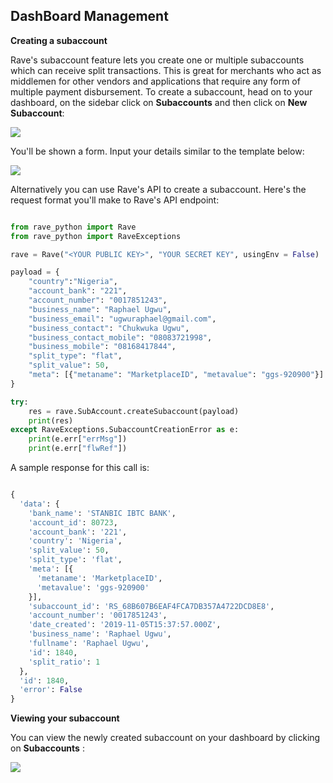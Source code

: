 ## DashBoard Management

**Creating a subaccount**

Rave's subaccount feature lets you create one or multiple subaccounts which can receive split transactions. This is great for merchants who act as middlemen for other vendors and applications that require any form of multiple payment disbursement.  To create a subaccount, head on to your dashboard, on the sidebar click on **Subaccounts** and then click on **New Subaccount**:

<img src="https://res.cloudinary.com/fullstackmafia/image/upload/v1576435493/image_preview_3_fmloaj.png" />

You'll be shown a form. Input your details similar to the template below:

<img src="https://res.cloudinary.com/fullstackmafia/image/upload/v1576435574/image_preview_4_fh9emn.png" />

Alternatively you can use Rave's API to create a subaccount. Here's the request format you'll make to Rave's API endpoint:

```python

from rave_python import Rave
from rave_python import RaveExceptions

rave = Rave("<YOUR PUBLIC KEY>", "YOUR SECRET KEY", usingEnv = False)

payload = {
    "country":"Nigeria",
    "account_bank": "221",
    "account_number": "0017851243",
    "business_name": "Raphael Ugwu",
    "business_email": "ugwuraphael@gmail.com",
    "business_contact": "Chukwuka Ugwu",
    "business_contact_mobile": "08083721998",
    "business_mobile": "08168417844",
    "split_type": "flat",
    "split_value": 50,
    "meta": [{"metaname": "MarketplaceID", "metavalue": "ggs-920900"}]
}

try:
    res = rave.SubAccount.createSubaccount(payload)
    print(res)
except RaveExceptions.SubaccountCreationError as e:
    print(e.err["errMsg"])
    print(e.err["flwRef"])
```

A sample response for this call is:

```python

{
  'data': {
    'bank_name': 'STANBIC IBTC BANK',
    'account_id': 80723,
    'account_bank': '221',
    'country': 'Nigeria',
    'split_value': 50,
    'split_type': 'flat',
    'meta': [{
      'metaname': 'MarketplaceID',
      'metavalue': 'ggs-920900'
    }],
    'subaccount_id': 'RS_68B607B6EAF4FCA7DB357A4722DCD8E8',
    'account_number': '0017851243',
    'date_created': '2019-11-05T15:37:57.000Z',
    'business_name': 'Raphael Ugwu',
    'fullname': 'Raphael Ugwu',
    'id': 1840,
    'split_ratio': 1
  },
  'id': 1840,
  'error': False
}
```

**Viewing your subaccount**

You can view the newly created subaccount on your dashboard by clicking on  **Subaccounts** : 

<img src="https://res.cloudinary.com/fullstackmafia/image/upload/v1576435720/image_preview_5_of5rcf.png" />


